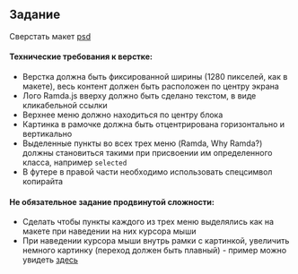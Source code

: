 ## Задание

Сверстать макет [psd](RamdaJS.psd)

#### Технические требования к верстке:
- Верстка должна быть фиксированной ширины (1280 пикселей, как в макете), весь контент должен быть расположен по центру экрана
- Лого Ramda.js вверху должно быть сделано текстом, в виде кликабельной ссылки
- Верхнее меню должно находиться по центру блока
- Картинка в рамочке должна быть отцентрирована горизонтально и вертикально
- Выделенные пункты во всех трех меню (Ramda, Why Ramda?) должны становиться такими при присвоении им определенного класса, например `selected`
- В футере в правой части необходимо использовать спецсимвол копирайта  

#### Не обязательное задание продвинутой сложности:
- Сделать чтобы пункты каждого из трех меню выделялись как на макете при наведении на них курсора мыши
- При наведении курсора мыши внутрь рамки с картинкой, увеличить немного картинку (переход должен быть плавный) - пример можно увидеть [здесь](image_scale.gif)